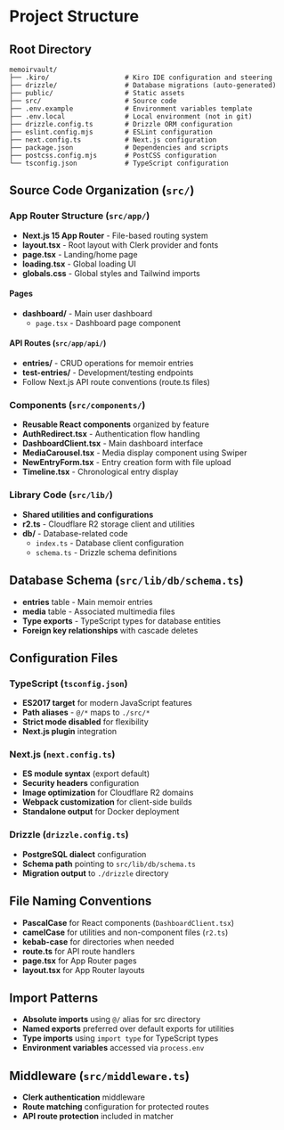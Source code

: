 # Project Structure

## Root Directory
```
memoirvault/
├── .kiro/                   # Kiro IDE configuration and steering
├── drizzle/                 # Database migrations (auto-generated)
├── public/                  # Static assets
├── src/                     # Source code
├── .env.example             # Environment variables template
├── .env.local               # Local environment (not in git)
├── drizzle.config.ts        # Drizzle ORM configuration
├── eslint.config.mjs        # ESLint configuration
├── next.config.ts           # Next.js configuration
├── package.json             # Dependencies and scripts
├── postcss.config.mjs       # PostCSS configuration
└── tsconfig.json            # TypeScript configuration
```

## Source Code Organization (`src/`)

### App Router Structure (`src/app/`)
- **Next.js 15 App Router** - File-based routing system
- **layout.tsx** - Root layout with Clerk provider and fonts
- **page.tsx** - Landing/home page
- **loading.tsx** - Global loading UI
- **globals.css** - Global styles and Tailwind imports

#### Pages
- **dashboard/** - Main user dashboard
  - `page.tsx` - Dashboard page component

#### API Routes (`src/app/api/`)
- **entries/** - CRUD operations for memoir entries
- **test-entries/** - Development/testing endpoints
- Follow Next.js API route conventions (route.ts files)

### Components (`src/components/`)
- **Reusable React components** organized by feature
- **AuthRedirect.tsx** - Authentication flow handling
- **DashboardClient.tsx** - Main dashboard interface
- **MediaCarousel.tsx** - Media display component using Swiper
- **NewEntryForm.tsx** - Entry creation form with file upload
- **Timeline.tsx** - Chronological entry display

### Library Code (`src/lib/`)
- **Shared utilities and configurations**
- **r2.ts** - Cloudflare R2 storage client and utilities
- **db/** - Database-related code
  - `index.ts` - Database client configuration
  - `schema.ts` - Drizzle schema definitions

## Database Schema (`src/lib/db/schema.ts`)
- **entries** table - Main memoir entries
- **media** table - Associated multimedia files
- **Type exports** - TypeScript types for database entities
- **Foreign key relationships** with cascade deletes

## Configuration Files

### TypeScript (`tsconfig.json`)
- **ES2017 target** for modern JavaScript features
- **Path aliases** - `@/*` maps to `./src/*`
- **Strict mode disabled** for flexibility
- **Next.js plugin** integration

### Next.js (`next.config.ts`)
- **ES module syntax** (export default)
- **Security headers** configuration
- **Image optimization** for Cloudflare R2 domains
- **Webpack customization** for client-side builds
- **Standalone output** for Docker deployment

### Drizzle (`drizzle.config.ts`)
- **PostgreSQL dialect** configuration
- **Schema path** pointing to `src/lib/db/schema.ts`
- **Migration output** to `./drizzle` directory

## File Naming Conventions
- **PascalCase** for React components (`DashboardClient.tsx`)
- **camelCase** for utilities and non-component files (`r2.ts`)
- **kebab-case** for directories when needed
- **route.ts** for API route handlers
- **page.tsx** for App Router pages
- **layout.tsx** for App Router layouts

## Import Patterns
- **Absolute imports** using `@/` alias for src directory
- **Named exports** preferred over default exports for utilities
- **Type imports** using `import type` for TypeScript types
- **Environment variables** accessed via `process.env`

## Middleware (`src/middleware.ts`)
- **Clerk authentication** middleware
- **Route matching** configuration for protected routes
- **API route protection** included in matcher